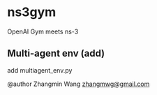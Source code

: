 ns3gym
======

OpenAI Gym meets ns-3

## Multi-agent env (add)
add multiagent_env.py

@author Zhangmin Wang <zhangmwg@gmail.com>
